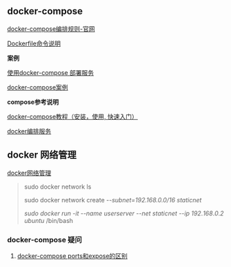 ## docker-compose

[docker-compose编排规则-官网](https://docs.docker.com/compose/compose-file/)

[Dockerfile命令说明](https://github.com/zhangpeihao/LearningDocker/blob/master/manuscript/04-WriteDockerfile.md)



**案例**

[使用docker-compose 部署服务](https://www.cnblogs.com/williamjie/p/9103327.html)

[docker-compose案例](https://www.jianshu.com/p/318c45162641)



**compose参考说明**

[docker-compose教程（安装，使用, 快速入门）](https://blog.csdn.net/pushiqiang/article/details/78682323)

[docker编排服务](https://blog.lqdev.cn/2018/08/12/docker/docker-seven/)

## docker 网络管理

[docker网络管理](https://www.cnblogs.com/adolfmc/p/10964651.html)

> sudo docker network ls
>
> sudo docker network create *--subnet=192.168.0.0/16 staticnet*
>
> *sudo* *docker* *run* -*it* --*name* *userserver* --*net* *staticnet* --*ip* *192*.*168*.*0*.*2* *ubuntu* /bin/bash

### docker-compose 疑问

1. [docker-compose ports和expose的区别](https://blog.csdn.net/stinky_kiss/article/details/82563480)

